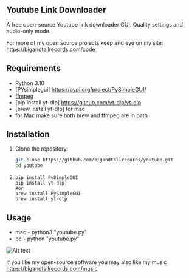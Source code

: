 ## Youtube Link Downloader

A free open-source Youtube link downloader GUI. Quality settings and audio-only mode.

For more of my open source projects keep and eye on my site: 
https://bigandtallrecords.com/code

## Requirements

- Python 3.10
- [PYsimplegui] https://pypi.org/project/PySimpleGUI/
- [ffmpeg](https://ffmpeg.org/)
- [pip install yt-dlp] https://github.com/yt-dlp/yt-dlp
- [brew install yt-dlp] for mac
- for Mac make sure both brew and ffmpeg are in path

## Installation

1. Clone the repository:
   ```bash
   git clone https://github.com/bigandtallrecords/youtube.git
   cd youtube
   ```
2. ````
   pip install PySimpleGUI 
   pip install yt-dlp]
   #or
   brew install PySimpleGUI
   brew install yt-dlp
   ``````

 ## Usage
 - mac - python3 "youtube.py"
 - pc - python "youtube.py"

 ![Alt text](images/youtube.png)

 If you like my open-source software you may also like my music
 https://bigandtallrecords.com/music
